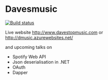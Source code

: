 # Davesmusic
[![Build status](https://ci.appveyor.com/api/projects/status/pdi7o9u020m1ag7i?svg=true)](https://ci.appveyor.com/project/djhmateer/davesmusic)

Live website http://www.davestopmusic.com or
 http://dmusic.azurewebsites.net/

and upcoming talks on

- Spotify Web API
- Json deserialisation in .NET
- OAuth
- Dapper
